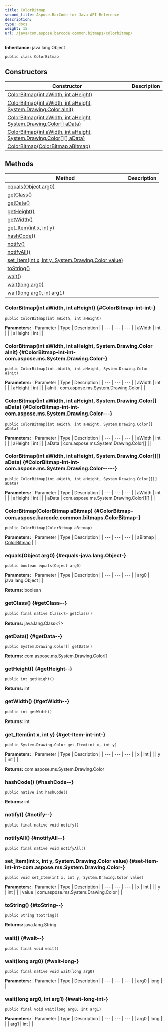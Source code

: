 ```yaml
---
title: ColorBitmap
second_title: Aspose.BarCode for Java API Reference
description: 
type: docs
weight: 15
url: /java/com.aspose.barcode.common.bitmaps/colorbitmap/
---
```

**Inheritance:**
java.lang.Object
```
public class ColorBitmap
```
## Constructors

| Constructor | Description |
| --- | --- |
| [ColorBitmap(int aWidth, int aHeight)](#ColorBitmap-int-int-) |  |
| [ColorBitmap(int aWidth, int aHeight, System.Drawing.Color aInit)](#ColorBitmap-int-int-com.aspose.ms.System.Drawing.Color-) |  |
| [ColorBitmap(int aWidth, int aHeight, System.Drawing.Color[] aData)](#ColorBitmap-int-int-com.aspose.ms.System.Drawing.Color---) |  |
| [ColorBitmap(int aWidth, int aHeight, System.Drawing.Color[][] aData)](#ColorBitmap-int-int-com.aspose.ms.System.Drawing.Color-----) |  |
| [ColorBitmap(ColorBitmap aBitmap)](#ColorBitmap-com.aspose.barcode.common.bitmaps.ColorBitmap-) |  |
## Methods

| Method | Description |
| --- | --- |
| [equals(Object arg0)](#equals-java.lang.Object-) |  |
| [getClass()](#getClass--) |  |
| [getData()](#getData--) |  |
| [getHeight()](#getHeight--) |  |
| [getWidth()](#getWidth--) |  |
| [get_Item(int x, int y)](#get-Item-int-int-) |  |
| [hashCode()](#hashCode--) |  |
| [notify()](#notify--) |  |
| [notifyAll()](#notifyAll--) |  |
| [set_Item(int x, int y, System.Drawing.Color value)](#set-Item-int-int-com.aspose.ms.System.Drawing.Color-) |  |
| [toString()](#toString--) |  |
| [wait()](#wait--) |  |
| [wait(long arg0)](#wait-long-) |  |
| [wait(long arg0, int arg1)](#wait-long-int-) |  |
### ColorBitmap(int aWidth, int aHeight) {#ColorBitmap-int-int-}
```
public ColorBitmap(int aWidth, int aHeight)
```


**Parameters:**
| Parameter | Type | Description |
| --- | --- | --- |
| aWidth | int |  |
| aHeight | int |  |

### ColorBitmap(int aWidth, int aHeight, System.Drawing.Color aInit) {#ColorBitmap-int-int-com.aspose.ms.System.Drawing.Color-}
```
public ColorBitmap(int aWidth, int aHeight, System.Drawing.Color aInit)
```


**Parameters:**
| Parameter | Type | Description |
| --- | --- | --- |
| aWidth | int |  |
| aHeight | int |  |
| aInit | com.aspose.ms.System.Drawing.Color |  |

### ColorBitmap(int aWidth, int aHeight, System.Drawing.Color[] aData) {#ColorBitmap-int-int-com.aspose.ms.System.Drawing.Color---}
```
public ColorBitmap(int aWidth, int aHeight, System.Drawing.Color[] aData)
```


**Parameters:**
| Parameter | Type | Description |
| --- | --- | --- |
| aWidth | int |  |
| aHeight | int |  |
| aData | com.aspose.ms.System.Drawing.Color[] |  |

### ColorBitmap(int aWidth, int aHeight, System.Drawing.Color[][] aData) {#ColorBitmap-int-int-com.aspose.ms.System.Drawing.Color-----}
```
public ColorBitmap(int aWidth, int aHeight, System.Drawing.Color[][] aData)
```


**Parameters:**
| Parameter | Type | Description |
| --- | --- | --- |
| aWidth | int |  |
| aHeight | int |  |
| aData | com.aspose.ms.System.Drawing.Color[][] |  |

### ColorBitmap(ColorBitmap aBitmap) {#ColorBitmap-com.aspose.barcode.common.bitmaps.ColorBitmap-}
```
public ColorBitmap(ColorBitmap aBitmap)
```


**Parameters:**
| Parameter | Type | Description |
| --- | --- | --- |
| aBitmap | [ColorBitmap](../../com.aspose.barcode.common.bitmaps/colorbitmap) |  |

### equals(Object arg0) {#equals-java.lang.Object-}
```
public boolean equals(Object arg0)
```




**Parameters:**
| Parameter | Type | Description |
| --- | --- | --- |
| arg0 | java.lang.Object |  |

**Returns:**
boolean
### getClass() {#getClass--}
```
public final native Class<?> getClass()
```




**Returns:**
java.lang.Class<?>
### getData() {#getData--}
```
public System.Drawing.Color[] getData()
```




**Returns:**
com.aspose.ms.System.Drawing.Color[]
### getHeight() {#getHeight--}
```
public int getHeight()
```




**Returns:**
int
### getWidth() {#getWidth--}
```
public int getWidth()
```




**Returns:**
int
### get_Item(int x, int y) {#get-Item-int-int-}
```
public System.Drawing.Color get_Item(int x, int y)
```




**Parameters:**
| Parameter | Type | Description |
| --- | --- | --- |
| x | int |  |
| y | int |  |

**Returns:**
com.aspose.ms.System.Drawing.Color
### hashCode() {#hashCode--}
```
public native int hashCode()
```




**Returns:**
int
### notify() {#notify--}
```
public final native void notify()
```




### notifyAll() {#notifyAll--}
```
public final native void notifyAll()
```




### set_Item(int x, int y, System.Drawing.Color value) {#set-Item-int-int-com.aspose.ms.System.Drawing.Color-}
```
public void set_Item(int x, int y, System.Drawing.Color value)
```




**Parameters:**
| Parameter | Type | Description |
| --- | --- | --- |
| x | int |  |
| y | int |  |
| value | com.aspose.ms.System.Drawing.Color |  |

### toString() {#toString--}
```
public String toString()
```




**Returns:**
java.lang.String
### wait() {#wait--}
```
public final void wait()
```




### wait(long arg0) {#wait-long-}
```
public final native void wait(long arg0)
```




**Parameters:**
| Parameter | Type | Description |
| --- | --- | --- |
| arg0 | long |  |

### wait(long arg0, int arg1) {#wait-long-int-}
```
public final void wait(long arg0, int arg1)
```




**Parameters:**
| Parameter | Type | Description |
| --- | --- | --- |
| arg0 | long |  |
| arg1 | int |  |

